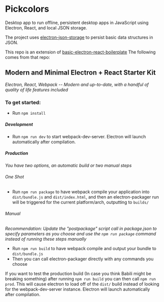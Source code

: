 # Pickcolors
Desktop app to run offline, persistent desktop apps in JavaScript using Electron, React, and local JSON storage.

The project uses [electron-json-storage](https://github.com/electron-userland/electron-json-storage) to persist basic data structures in JSON.

This repo is an extension of [basic-electron-react-boilerplate](https://github.com/keithweaver/basic-electron-react-boilerplate)
The following comes from that repo:

## Modern and Minimal Electron + React Starter Kit

_Electron, React, Webpack -- Modern and up-to-date, with a handful of quality of life features included_

### To get started:
* Run `npm install`

##### Development
* Run `npm run dev` to start webpack-dev-server. Electron will launch automatically after compilation.

##### Production
_You have two options, an automatic build or two manual steps_

###### One Shot
* Run `npm run package` to have webpack compile your application into `dist/bundle.js` and `dist/index.html`, and then an electron-packager run will be triggered for the current platform/arch, outputting to `builds/`

###### Manual
_Recommendation: Update the "postpackage" script call in package.json to specify parameters as you choose and use the `npm run package` command instead of running these steps manually_
* Run `npm run build` to have webpack compile and output your bundle to `dist/bundle.js`
* Then you can call electron-packager directly with any commands you choose

If you want to test the production build (In case you think Babili might be breaking something) after running `npm run build` you can then call `npm run prod`. This will cause electron to load off of the `dist/` build instead of looking for the webpack-dev-server instance. Electron will launch automatically after compilation.
